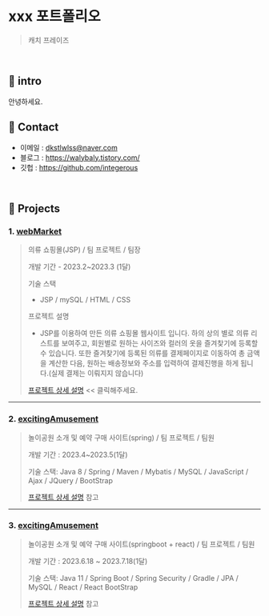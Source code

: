 # xxx 포트폴리오
>캐치 프레이즈

</br>        

## 📌 intro  
안녕하세요. 


## 📌 Contact
 - 이메일 : dkstlwlss@naver.com
 - 블로그 : https://walybaly.tistory.com/
 - 깃헙 : https://github.com/integerous
</br>

## 📌 Projects
### 1. [webMarket](https://github.com/ridehorse/)
> 의류 쇼핑몰(JSP) / 팀 프로젝트 / 팀장
>
> 개발 기간 - 2023.2~2023.3 (1달)
>
> 기술 스택 
> - JSP / mySQL / HTML / CSS   
>
> 프로젝트 설명 
> - JSP를 이용하여 만든 의류 쇼핑몰 웹사이트 입니다. 하의 상의 별로 의류 리스트를 보여주고, 회원별로 원하는 사이즈와 컬러의 옷을 즐겨찾기에 등록할수 있습니다. 또한 즐겨찾기에 등록된 의류를 결제페이지로 이동하여 총 금액을 계산한 다음, 원하는 배송정보와 주소를 입력하여 결제진행을 하게 됩니다.(실제 결제는 이뤄지지 않습니다)
>
> [프로젝트 상세 설명](https://github.com/ridehorse/excitingamusement2/tree/webmarket) << 클릭해주세요.


---

### 2. [excitingAmusement](https://github.com/ridehorse/)
>놀이공원 소개 및 예약 구매 사이트(spring) / 팀 프로젝트 / 팀원
>
>개발 기간 : 2023.4~2023.5(1달) 
> 
>기술 스택:
>Java 8 / Spring / Maven / Mybatis / MySQL / JavaScript / Ajax / JQuery / BootStrap
>
>[프로젝트 상세 설명](https://github.com/Integerous/goQuality) 참고

---

### 3. [excitingAmusement](https://github.com/ridehorse/)
>놀이공원 소개 및 예약 구매 사이트(springboot + react) / 팀 프로젝트 / 팀원
>
>개발 기간 : 2023.6.18 ~ 2023.7.18(1달)
>
>기술 스택:
>Java 11 / Spring Boot / Spring Security / Gradle / JPA / MySQL / React / React BootStrap 
>
>[프로젝트 상세 설명](https://github.com/Integerous/goQuality) 참고



